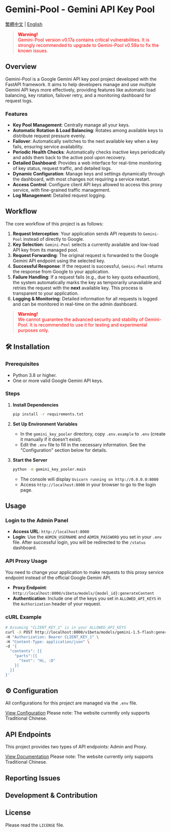 # Gemini-Pool - Gemini API Key Pool

[繁體中文](README.md) | [English](README_EN.md)

<blockquote style="color: red;">
  <p><strong>Warning!</strong><br>
  Gemini-Pool version v0.17a contains critical vulnerabilities. It is strongly recommended to upgrade to Gemini-Pool v0.59a to fix the known issues.</p>
</blockquote>


## Overview

Gemini-Pool is a Google Gemini API key pool project developed with the FastAPI framework. It aims to help developers manage and use multiple Gemini API keys more effectively, providing features like automatic load balancing, key rotation, failover retry, and a monitoring dashboard for request logs.

### Features
- **Key Pool Management**: Centrally manage all your keys.
- **Automatic Rotation & Load Balancing**: Rotates among available keys to distribute request pressure evenly.
- **Failover**: Automatically switches to the next available key when a key fails, ensuring service availability.
- **Periodic Health Checks**: Automatically checks inactive keys periodically and adds them back to the active pool upon recovery.
- **Detailed Dashboard**: Provides a web interface for real-time monitoring of key status, request traffic, and detailed logs.
- **Dynamic Configuration**: Manage keys and settings dynamically through the dashboard, with most changes not requiring a service restart.
- **Access Control**: Configure client API keys allowed to access this proxy service, with fine-grained traffic management.
- **Log Management**: Detailed request logging.

## Workflow

The core workflow of this project is as follows:

1.  **Request Interception**: Your application sends API requests to `Gemini-Pool` instead of directly to Google.
2.  **Key Selection**: `Gemini-Pool` selects a currently available and low-load API key from its managed pool.
3.  **Request Forwarding**: The original request is forwarded to the Google Gemini API endpoint using the selected key.
4.  **Successful Response**: If the request is successful, `Gemini-Pool` returns the response from Google to your application.
5.  **Failure Handling**: If a request fails (e.g., due to key quota exhaustion), the system automatically marks the key as temporarily unavailable and retries the request with the **next** available key. This process is transparent to your application.
6.  **Logging & Monitoring**: Detailed information for all requests is logged and can be monitored in real-time on the admin dashboard.

<blockquote style="color: red;">
  <p><strong>Warning!</strong><br>
  We cannot guarantee the advanced security and stability of Gemini-Pool. It is recommended to use it for testing and experimental purposes only.</p>
</blockquote>

## 🛠️ Installation

### Prerequisites
- Python 3.8 or higher.
- One or more valid Google Gemini API keys.

### Steps
1. **Install Dependencies**
   ```bash
   pip install -r requirements.txt
   ```

2. **Set Up Environment Variables**
   - In the `gemini_key_pooler` directory, copy `.env.example` to `.env` (create it manually if it doesn't exist).
   - Edit the `.env` file to fill in the necessary information. See the "Configuration" section below for details.

3. **Start the Server**
   ```bash
   python -m gemini_key_pooler.main
   ```
   - The console will display `Uvicorn running on http://0.0.0.0:8000`
   - Access `http://localhost:8000` in your browser to go to the login page.

## Usage

### Login to the Admin Panel
- **Access URL**: `http://localhost:8000`
- **Login**: Use the `ADMIN_USERNAME` and `ADMIN_PASSWORD` you set in your `.env` file. After successful login, you will be redirected to the `/status` dashboard.

### API Proxy Usage
You need to change your application to make requests to this proxy service endpoint instead of the official Google Gemini API.

- **Proxy Endpoint**: `http://localhost:8000/v1beta/models/{model_id}:generateContent`
- **Authentication**: Include one of the keys you set in `ALLOWED_API_KEYS` in the `Authorization` header of your request.

### cURL Example
```bash
# Assuming "CLIENT_KEY_1" is in your ALLOWED_API_KEYS
curl -X POST http://localhost:8000/v1beta/models/gemini-1.5-flash:generateContent \
-H "Authorization: Bearer CLIENT_KEY_1" \
-H "Content-Type: application/json" \
-d '{
  "contents": [{
    "parts":[{
      "text": "Hi, :D"
    }]
  }]
}'
```

## ⚙️ Configuration

All configurations for this project are managed via the `.env` file.

[View Configuration](https://himservice-docs.himserver.com/#Gemini-Pool/set-env)
Please note: The website currently only supports Traditional Chinese.

## API Endpoints

This project provides two types of API endpoints: Admin and Proxy.

[View Documentation](https://himservice-docs.himserver.com/#Gemini-Pool/api)
Please note: The website currently only supports Traditional Chinese.

## Reporting Issues

## Development & Contribution

## License
Please read the `LICENSE` file.
